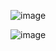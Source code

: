 ![image](https://user-images.githubusercontent.com/89120960/228789086-fa992f3b-380c-41cc-a58f-dffbc904dcad.png)

![image](https://user-images.githubusercontent.com/89120960/228800254-847eafdc-28b9-434e-8707-02e85bc10e02.png)
